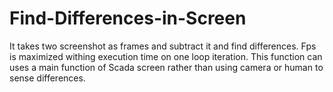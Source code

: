 # Find-Differences-in-Screen

It takes two screenshot as frames and subtract it and find differences. Fps is maximized withing execution time on one loop iteration. This
function can uses a main function of Scada screen rather than using camera or human to sense differences.
